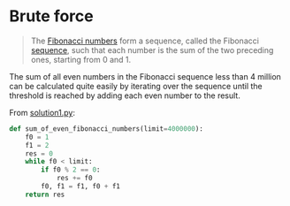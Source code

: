# Brute force

> The [Fibonacci numbers](https://en.wikipedia.org/wiki/Fibonacci_number) form
> a sequence, called the Fibonacci
> [sequence](https://en.wikipedia.org/wiki/Integer_sequence), such that each
> number is the sum of the two preceding ones, starting from 0 and 1.

The sum of all even numbers in the Fibonacci sequence less than 4 million can be
calculated quite easily by iterating over the sequence until the threshold is
reached by adding each even number to the result.

From [solution1.py](https://github.com/TurtleSmoke/Project-Euler/blob/main/problems/problem_0002/solution1.py):

```python
def sum_of_even_fibonacci_numbers(limit=4000000):
    f0 = 1
    f1 = 2
    res = 0
    while f0 < limit:
        if f0 % 2 == 0:
            res += f0
        f0, f1 = f1, f0 + f1
    return res
```
